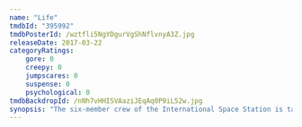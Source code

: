 ```yaml
---
name: "Life"
tmdbId: "395992"
tmdbPosterId: /wztfli5NgYDgurVgShNflvnyA3Z.jpg
releaseDate: 2017-03-22
categoryRatings:
    gore: 0
    creepy: 0
    jumpscares: 0
    suspense: 0
    psychological: 0
tmdbBackdropId: /nNh7vHHISVAaziJEqAq0P9iL52w.jpg
synopsis: "The six-member crew of the International Space Station is tasked with studying a sample from Mars that may be the first proof of extra-terrestrial life, which proves more intelligent than ever expected."
---
```

